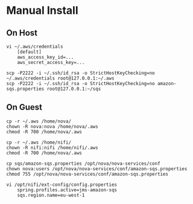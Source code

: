 # Manual Install

## On Host

    vi ~/.aws/credentials
        [default]
        aws_access_key_id=...
        aws_secret_access_key=...
    
    scp -P2222 -i ~/.ssh/id_rsa -o StrictHostKeyChecking=no ~/.aws/credentials root@127.0.0.1:~/.aws
    scp -P2222 -i ~/.ssh/id_rsa -o StrictHostKeyChecking=no amazon-sqs.properties root@127.0.0.1:~/sqs
    
    
## On Guest

    cp -r ~/.aws /home/nova/
    chown -R nova:nova /home/nova/.aws 
    chmod -R 700 /home/nova/.aws
    
    cp -r ~/.aws /home/nifi/
    chown -R nifi:nifi /home/nifi/.aws 
    chmod -R 700 /home/nova/.aws
        
    cp sqs/amazon-sqs.properties /opt/nova/nova-services/conf
    chown nova:users /opt/nova/nova-services/conf/amazon-sqs.properties
    chmod 755 /opt/nova/nova-services/conf/amazon-sqs.properties
    
    vi /opt/nifi/ext-config/config.properties
        spring.profiles.active=jms-amazon-sqs
        sqs.region.name=eu-west-1

    
 
